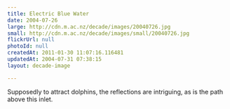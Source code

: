```yaml
---
title: Electric Blue Water
date: 2004-07-26
large: http://cdn.m.ac.nz/decade/images/20040726.jpg
small: http://cdn.m.ac.nz/decade/images/small/20040726.jpg
flickrUrl: null
photoId: null
createdAt: 2011-01-30 11:07:16.116481
updatedAt: 2004-07-31 07:38:15
layout: decade-image

---
```

Supposedly to attract dolphins, the reflections are intriguing, as is the path above this inlet.
